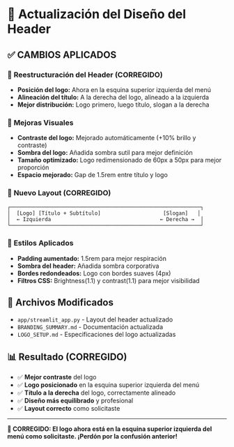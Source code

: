 # 🎨 Actualización del Diseño del Header

## ✅ **CAMBIOS APLICADOS**

### 🔄 **Reestructuración del Header** (CORREGIDO)
- **Posición del logo:** Ahora en la esquina superior izquierda del menú
- **Alineación del título:** A la derecha del logo, alineado a la izquierda
- **Mejor distribución:** Logo primero, luego título, slogan a la derecha

### 🎯 **Mejoras Visuales**
- **Contraste del logo:** Mejorado automáticamente (+10% brillo y contraste)
- **Sombra del logo:** Añadida sombra sutil para mejor definición
- **Tamaño optimizado:** Logo redimensionado de 60px a 50px para mejor proporción
- **Espacio mejorado:** Gap de 1.5rem entre título y logo

### 📐 **Nuevo Layout** (CORREGIDO)
```
┌─────────────────────────────────────────────────────────────┐
│  [Logo] [Título + Subtítulo]                    [Slogan]   │
│  ← Izquierda                                   ← Derecha →  │
└─────────────────────────────────────────────────────────────┘
```

### 🎨 **Estilos Aplicados**
- **Padding aumentado:** 1.5rem para mejor respiración
- **Sombra del header:** Añadida sombra corporativa
- **Bordes redondeados:** Logo con bordes suaves (4px)
- **Filtros CSS:** Brightness(1.1) y contrast(1.1) para mejor visibilidad

## 🔧 **Archivos Modificados**
- `app/streamlit_app.py` - Layout del header actualizado
- `BRANDING_SUMMARY.md` - Documentación actualizada
- `LOGO_SETUP.md` - Especificaciones del logo actualizadas

## 📊 **Resultado** (CORREGIDO)
- ✅ **Mejor contraste** del logo
- ✅ **Logo posicionado** en la esquina superior izquierda del menú
- ✅ **Título a la derecha** del logo, correctamente alineado
- ✅ **Diseño más equilibrado** y profesional
- ✅ **Layout correcto** como solicitaste

---

**🎯 CORREGIDO: El logo ahora está en la esquina superior izquierda del menú como solicitaste. ¡Perdón por la confusión anterior!** 